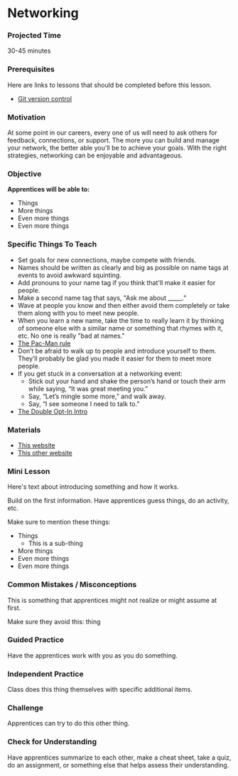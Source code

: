 # Networking

### Projected Time
30-45 minutes


### Prerequisites
Here are links to lessons that should be completed before this lesson.
- [Git version control](version-control/git-version-control/git-version-control.md)


### Motivation
At some point in our careers, every one of us will need to ask others for feedback, connections, or support. The more you can build and manage your network, the better able you'll be to achieve your goals. With the right strategies, networking can be enjoyable and advantageous.

### Objective
**Apprentices will be able to:**
- Things
- More things
- Even more things
- Even more things

### Specific Things To Teach
- Set goals for new connections, maybe compete with friends.
- Names should be written as clearly and big as possible on name tags at events to avoid awkward squinting.
- Add pronouns to your name tag if you think that'll make it easier for people.
- Make a second name tag that says, "Ask me about _____."
- Wave at people you know and then either avoid them completely or take them along with you to meet new people.
- When you learn a new name, take the time to really learn it by thinking of someone else with a similar name or something that rhymes with it, etc. No one is really "bad at names."
- [The Pac-Man rule](http://ericholscher.com/blog/2017/aug/2/pacman-rule-conferences/)
- Don’t be afraid to walk up to people and introduce yourself to them. They’ll probably be glad you made it easier for them to meet more people.
- If you get stuck in a conversation at a networking event:
	- Stick out your hand and shake the person’s hand or touch their arm while saying, “It was great meeting you.” 
	- Say, “Let’s mingle some more,” and walk away. 
	- Say, “I see someone I need to talk to.” 
- [The Double Opt-In Intro](https://qz.com/457699/youre-probably-doing-email-introductions-wrong/)

### Materials

- [This website](example.com)
- [This other website](otherexample.com)

### Mini Lesson

Here's text about introducing something and how it works.

Build on the first information. Have apprentices guess things, do an activity, etc.

Make sure to mention these things:
- Things
	- This is a sub-thing
- More things
- Even more things
- Even more things


### Common Mistakes / Misconceptions

This is something that apprentices might not realize or might assume at first.

Make sure they avoid this: thing


### Guided Practice

Have the apprentices work with you as you do something.


### Independent Practice

Class does this thing themselves with specific additional items.


### Challenge

Apprentices can try to do this other thing.


### Check for Understanding

Have apprentices summarize to each other, make a cheat sheet, take a quiz, do an assignment, or something else that helps assess their understanding.

